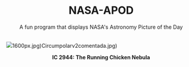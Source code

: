 <div align="center">
  <h1>
    NASA-APOD
  </h1>
</div>
  
<div align="center">
  A fun program that displays NASA's Astronomy Picture of the Day
</div>

<br>

![](https://apod.nasa.gov/apod/image/2304/ChickenRun_Stern_9006.jpg)1600px.jpg)Circumpolarv2comentada.jpg)

<p align = "center">
  <b>IC 2944: The Running Chicken Nebula</b>
</p>
